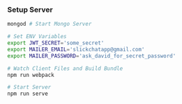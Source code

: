 

### Setup Server

```bash
mongod # Start Mongo Server
```

```bash
# Set ENV Variables
export JWT_SECRET='some_secret'
export MAILER_EMAIL='slickchatapp@gmail.com'
export MAILER_PASSWORD='ask_david_for_secret_password'
```


```bash
# Watch Client Files and Build Bundle
npm run webpack
```

```bash
# Start Server
npm run serve
```
